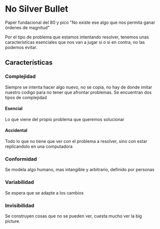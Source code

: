 # No Silver Bullet
Paper fundacional del 80 y pico
"No existe ese algo que nos permita ganar órdenes de magnitud"

Por el tipo de problema que estamos intentando resolver, tenemos unas características esenciales que nos van a jugar si o si en contra, no las podemos evitar.

## Características
### Complejidad
Siempre se intenta hacer algo nuevo, no se copia, no hay de donde imitar nuestro codigo para no tener que afrontar problemas. 
Se encuentran dos tipos de complejidad
#### Esencial 
Lo que viene del propio problema que queremos solucionar
#### Accidental
Todo lo que no tiene que ver con el problema a resolver, sino con estar replicandolo en una computadora  
### Conformidad
Se modela algo humano, mas intangible y arbitrario, definido por personas
### Variabilidad 
Se espera que se adapte a los cambios
### Invisibilidad 
Se construyen cosas que no se pueden ver, cuesta mucho ver la big picture. 

